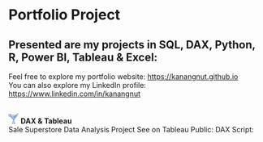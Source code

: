 # Portfolio Project
## Presented are my projects in SQL, DAX, Python, R, Power BI, Tableau & Excel: <br>
Feel free to explore my portfolio website: https://kanangnut.github.io <br>
You can also explore my LinkedIn profile: https://www.linkedin.com/in/kanangnut <br><br>

![output-onlinepngtools](https://github.com/Kanangnut/DataAnalystPortfolio/blob/main/icon/11057119_cocktail_drink_food_beverage_glass_icon%20(1).png) <b>DAX & Tableau</b><br>
  Sale Superstore Data Analysis Project
  See on Tableau Public:
  DAX Script:

